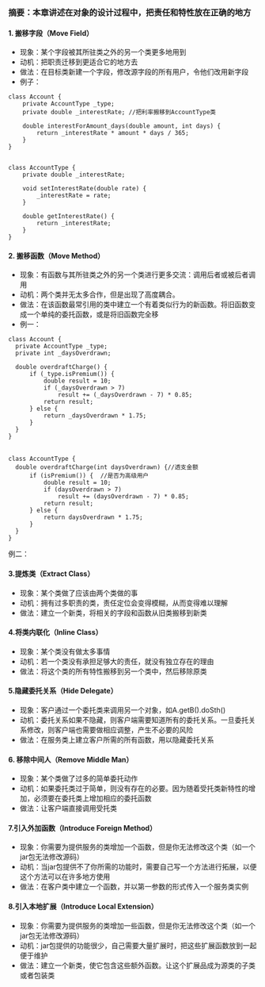 ### 摘要：本章讲述在对象的设计过程中，把责任和特性放在正确的地方
  #### 1. 搬移字段（Move Field）
 * 现象：某个字段被其所驻类之外的另一个类更多地用到
 * 动机：把职责迁移到更适合它的地方去
 * 做法：在目标类新建一个字段，修改源字段的所有用户，令他们改用新字段
 * 例子：
```
class Account {
	private AccountType _type;
	private double _interestRate; //把利率搬移到AccountType类
 
	double interestForAmount_days(double amount, int days) {
		return _interestRate * amount * days / 365;
	}
}


class AccountType {
	private double _interestRate;
 
	void setInterestRate(double rate) {
		_interestRate = rate;
	}
 
	double getInterestRate() {
		return _interestRate;
	}
}
```
 
 
 #### 2. 搬移函数（Move Method）
 * 现象：有函数与其所驻类之外的另一个类进行更多交流：调用后者或被后者调用
 * 动机：两个类并无太多合作，但是出现了高度耦合。
 * 做法：在该函数最常引用的类中建立一个有着类似行为的新函数。将旧函数变成一个单纯的委托函数，或是将旧函数完全移
 * 例一：　　
  ```
class Account {
	private AccountType _type;
	private int _daysOverdrawn;
 
	double overdraftCharge() {
		if (_type.isPremium()) {
			double result = 10;
			if (_daysOverdrawn > 7)
				result += (_daysOverdrawn - 7) * 0.85;
			return result;
		} else {
			return _daysOverdrawn * 1.75;
		}
	}
}
　
 
 class AccountType {
	double overdraftCharge(int daysOverdrawn) {//透支金额
		if (isPremium()) {  //是否为高级用户
			double result = 10;
			if (daysOverdrawn > 7)
				result += (daysOverdrawn - 7) * 0.85;
			return result;
		} else {
			return daysOverdrawn * 1.75;
		}
	}
}
```
例二：



 #### 3.提炼类（Extract Class）
 * 现象：某个类做了应该由两个类做的事
 * 动机：拥有过多职责的类，责任定位会变得模糊，从而变得难以理解
 * 做法：建立一个新类，将相关的字段和函数从旧类搬移到新类

 #### 4.将类内联化（Inline Class）
 * 现象：某个类没有做太多事情
 * 动机：若一个类没有承担足够大的责任，就没有独立存在的理由
 * 做法：将这个类的所有特性搬移到另一个类中，然后移除原类

 #### 5.隐藏委托关系（Hide Delegate）
 * 现象：客户通过一个委托类来调用另一个对象，如A.getB().doSth()
 * 动机：委托关系如果不隐藏，则客户端需要知道所有的委托关系。一旦委托关系修改，则客户端也需要做相应调整，产生不必要的风险
 * 做法：在服务类上建立客户所需的所有函数，用以隐藏委托关系

 #### 6. 移除中间人（Remove Middle Man）
 * 现象：某个类做了过多的简单委托动作
 * 动机：如果委托类过于简单，则没有存在的必要。因为随着受托类新特性的增加，必须要在委托类上增加相应的委托函数
 * 做法：让客户端直接调用受托类

 #### 7.引入外加函数（Introduce Foreign Method）
 * 现象：你需要为提供服务的类增加一个函数，但是你无法修改这个类（如一个jar包无法修改源码）
 * 动机：当jar包提供不了你所需的功能时，需要自己写一个方法进行拓展，以便这个方法可以在许多地方使用
 * 做法：在客户类中建立一个函数，并以第一参数的形式传入一个服务类实例

 #### 8.引入本地扩展（Introduce Local Extension）
 * 现象：你需要为提供服务的类增加一些函数，但是你无法修改这个类（如一个jar包无法修改源码）
 * 动机：jar包提供的功能很少，自己需要大量扩展时，把这些扩展函数放到一起便于维护
 * 做法：建立一个新类，使它包含这些额外函数。让这个扩展品成为源类的子类或者包装类
